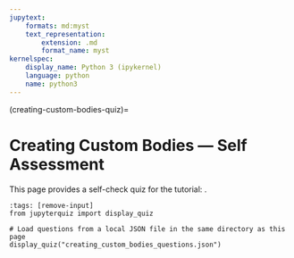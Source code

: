 ```yaml
---
jupytext:
    formats: md:myst
    text_representation:
        extension: .md
        format_name: myst
kernelspec:
    display_name: Python 3 (ipykernel)
    language: python
    name: python3
---
```


(creating-custom-bodies-quiz)=
# Creating Custom Bodies — Self Assessment

This page provides a self-check quiz for the tutorial: [](creating-custom-bodies). 

```{code-cell} ipython3
:tags: [remove-input]
from jupyterquiz import display_quiz

# Load questions from a local JSON file in the same directory as this page
display_quiz("creating_custom_bodies_questions.json")
```